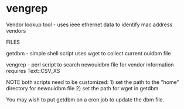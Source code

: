 # vengrep
Vendor lookup tool - uses ieee ethernet data to identify mac address vendors


FILES

getdbm - simple shell script uses wget to collect current ouidbm file 

vengrep - perl script to search newouidbm file for vendor information
          requires Text::CSV_XS

NOTE both scripts need to be customized:
       1) set the path to the "home" directory for newouidbm file
       2) set the path for wget in getdbm
       
You may wish to put getdbm on a cron job to update the dbm file.
